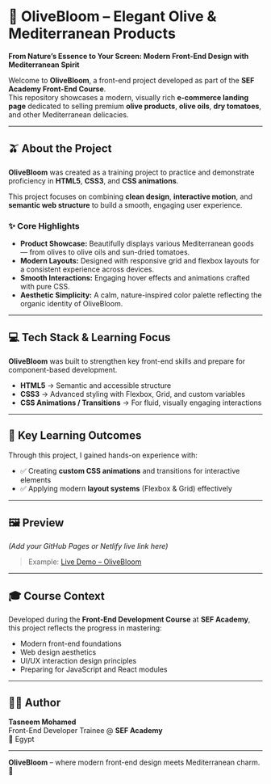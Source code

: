 # 🌿 OliveBloom – Elegant Olive & Mediterranean Products

**From Nature’s Essence to Your Screen: Modern Front-End Design with Mediterranean Spirit**

Welcome to **OliveBloom**, a front-end project developed as part of the **SEF Academy Front-End Course**.  
This repository showcases a modern, visually rich **e-commerce landing page** dedicated to selling premium **olive products**, **olive oils**, **dry tomatoes**, and other Mediterranean delicacies.

---

## 🫒 About the Project

**OliveBloom** was created as a training project to practice and demonstrate proficiency in **HTML5**, **CSS3**, and **CSS animations**.

This project focuses on combining **clean design**, **interactive motion**, and **semantic web structure** to build a smooth, engaging user experience.

### ✨ Core Highlights
- **Product Showcase:** Beautifully displays various Mediterranean goods — from olives to olive oils and sun-dried tomatoes.  
- **Modern Layouts:** Designed with responsive grid and flexbox layouts for a consistent experience across devices.  
- **Smooth Interactions:** Engaging hover effects and animations crafted with pure CSS.  
- **Aesthetic Simplicity:** A calm, nature-inspired color palette reflecting the organic identity of OliveBloom.

---

## 💻 Tech Stack & Learning Focus

**OliveBloom** was built to strengthen key front-end skills and prepare for component-based development.

- **HTML5** → Semantic and accessible structure  
- **CSS3** → Advanced styling with Flexbox, Grid, and custom variables  
- **CSS Animations / Transitions** → For fluid, visually engaging interactions  

---

## 🎯 Key Learning Outcomes

Through this project, I gained hands-on experience with:

- ✅ Creating **custom CSS animations** and transitions for interactive elements  
- ✅ Applying modern **layout systems** (Flexbox & Grid) effectively  

---

## 🖼️ Preview

*(Add your GitHub Pages or Netlify live link here)*  
> Example: [Live Demo – OliveBloom](https://tasneem357mohamed.github.io/SEF_Front-End-Project2/)

---

## 🎓 Course Context

Developed during the **Front-End Development Course** at **SEF Academy**, this project reflects the progress in mastering:
- Modern front-end foundations  
- Web design aesthetics  
- UI/UX interaction design principles  
- Preparing for JavaScript and React modules  

---

## 👩‍💻 Author

**Tasneem Mohamed**  
Front-End Developer Trainee @ **SEF Academy**  
📍 Egypt  

---

**OliveBloom** – where modern front-end design meets Mediterranean charm. 🌿  
